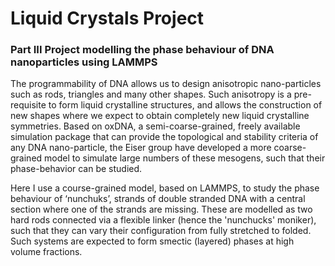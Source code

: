 # Liquid Crystals Project
### Part III Project modelling the phase behaviour of DNA nanoparticles using LAMMPS

The programmability of DNA allows us to design anisotropic nano-particles such as rods, triangles and many other shapes. 
Such anisotropy is a pre-requisite to form liquid crystalline structures, and allows the construction of new shapes where we expect to obtain completely new liquid crystalline symmetries. 
Based on oxDNA, a semi-coarse-grained, freely available simulation package that can provide the topological and stability criteria of any DNA nano-particle, 
the Eiser group have developed a more coarse-grained model to simulate large numbers of these mesogens, such that their phase-behavior can be studied.

Here I use a course-grained model, based on LAMMPS, to study the phase behaviour of ‘nunchuks’, strands of double stranded DNA with a central section where one of the strands are missing.
These are modelled as two hard rods connected via a flexible linker (hence the 'nunchucks' moniker), such that they can vary their configuration from fully stretched to folded.  
Such systems are expected to form smectic (layered) phases at high volume fractions.
